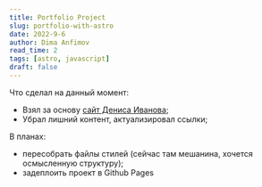 ```yaml
---
title: Portfolio Project
slug: portfolio-with-astro
date: 2022-9-6
author: Dima Anfimov
read_time: 2
tags: [astro, javascript]
draft: false
---
```



Что сделал на данный момент:
- Взял за основу [сайт Дениса Иванова](https://dennisivy.com/);
- Убрал лишний контент, актуализировал ссылки;


В планах: 
- пересобрать файлы стилей (сейчас там мешанина, хочется осмысленную структуру);
- задеплоить проект в Github Pages